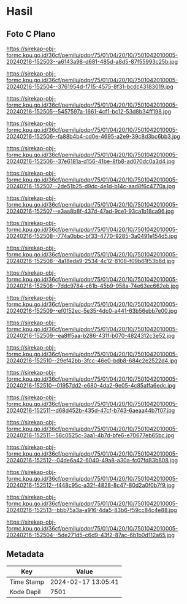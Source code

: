 # Hasil

## Foto C Plano

https://sirekap-obj-formc.kpu.go.id/36cf/pemilu/pdpr/75/01/04/20/10/7501042010005-20240216-152503--a6143a98-d681-485d-a8d5-87f55993c25b.jpg

https://sirekap-obj-formc.kpu.go.id/36cf/pemilu/pdpr/75/01/04/20/10/7501042010005-20240216-152504--3761954d-f715-4575-8f31-bcdc43183019.jpg

https://sirekap-obj-formc.kpu.go.id/36cf/pemilu/pdpr/75/01/04/20/10/7501042010005-20240216-152505--5457597a-1661-4cf1-bc12-53d8b34ff198.jpg

https://sirekap-obj-formc.kpu.go.id/36cf/pemilu/pdpr/75/01/04/20/10/7501042010005-20240216-152506--fa88b4b4-cd0e-4695-a2e9-39c8d3bc6bb3.jpg

https://sirekap-obj-formc.kpu.go.id/36cf/pemilu/pdpr/75/01/04/20/10/7501042010005-20240216-152506--37e6181a-d156-41be-8fb8-ad070dc0a3d4.jpg

https://sirekap-obj-formc.kpu.go.id/36cf/pemilu/pdpr/75/01/04/20/10/7501042010005-20240216-152507--2de51b25-d9dc-4e1d-b14c-aad8f6c4770a.jpg

https://sirekap-obj-formc.kpu.go.id/36cf/pemilu/pdpr/75/01/04/20/10/7501042010005-20240216-152507--e3aa8b8f-437d-47ad-9ce1-93ca1b18ca96.jpg

https://sirekap-obj-formc.kpu.go.id/36cf/pemilu/pdpr/75/01/04/20/10/7501042010005-20240216-152508--774a0bbc-bf33-4770-9285-3a0491e154d5.jpg

https://sirekap-obj-formc.kpu.go.id/36cf/pemilu/pdpr/75/01/04/20/10/7501042010005-20240216-152508--4a18eda9-2534-4c12-8108-f09b61f53b8d.jpg

https://sirekap-obj-formc.kpu.go.id/36cf/pemilu/pdpr/75/01/04/20/10/7501042010005-20240216-152508--7ddc9784-c61b-45b9-958a-74e63ec662eb.jpg

https://sirekap-obj-formc.kpu.go.id/36cf/pemilu/pdpr/75/01/04/20/10/7501042010005-20240216-152509--ef0f52ec-5e35-4dc0-a441-63b56ebb7e00.jpg

https://sirekap-obj-formc.kpu.go.id/36cf/pemilu/pdpr/75/01/04/20/10/7501042010005-20240216-152509--ea8ff5aa-b286-431f-b070-4824312c3e52.jpg

https://sirekap-obj-formc.kpu.go.id/36cf/pemilu/pdpr/75/01/04/20/10/7501042010005-20240216-152510--29ef42bb-3fcc-46e0-bdb8-684c2e2522d4.jpg

https://sirekap-obj-formc.kpu.go.id/36cf/pemilu/pdpr/75/01/04/20/10/7501042010005-20240216-152510--01957dd2-e680-4da2-9e05-4c85affa6edc.jpg

https://sirekap-obj-formc.kpu.go.id/36cf/pemilu/pdpr/75/01/04/20/10/7501042010005-20240216-152511--d68d452b-435d-47cf-b743-6aeaa44b7f07.jpg

https://sirekap-obj-formc.kpu.go.id/36cf/pemilu/pdpr/75/01/04/20/10/7501042010005-20240216-152511--56c0525c-3aa1-4b7d-bfe6-e70677eb65bc.jpg

https://sirekap-obj-formc.kpu.go.id/36cf/pemilu/pdpr/75/01/04/20/10/7501042010005-20240216-152512--04de6a42-6040-49a8-a30a-fc07fd83b808.jpg

https://sirekap-obj-formc.kpu.go.id/36cf/pemilu/pdpr/75/01/04/20/10/7501042010005-20240216-152512--f448c95c-a32f-4828-8c47-80d2a0f0b7f9.jpg

https://sirekap-obj-formc.kpu.go.id/36cf/pemilu/pdpr/75/01/04/20/10/7501042010005-20240216-152513--bbb75a3a-a916-4da5-83b6-f59cc84c4e88.jpg

https://sirekap-obj-formc.kpu.go.id/36cf/pemilu/pdpr/75/01/04/20/10/7501042010005-20240216-152504--5de271d5-c6d9-43f2-87ac-6b1b0d112a65.jpg


## Metadata

| Key        | Value               |
| ---------- | ------------------- |
| Time Stamp | 2024-02-17 13:05:41 |
| Kode Dapil | 7501                |



